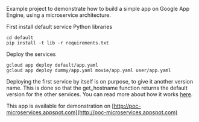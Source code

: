 Example project to demonstrate how to build a simple app on Google App Engine, using a microservice architecture.

First install default service Python libraries
```
cd default
pip install -t lib -r requirements.txt
```

Deploy the services
```
gcloud app deploy default/app.yaml
gcloud app deploy dummy/app.yaml movie/app.yaml user/app.yaml
```

Deploying the first service by itself is on purpose, to give it another version name.
This is done so that the get_hostname function returns the default version for the other services.
You can read more about how it works [here](https://cloud.google.com/appengine/docs/standard/python/refdocs/google.appengine.api.modules.modules#google.appengine.api.modules.modules.get_hostname).


This app is available for demonstration on [http://poc-microservices.appspot.com](http://poc-microservices.appspot.com)